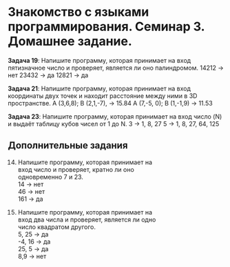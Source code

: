 # Знакомство с языками программирования. Семинар 3. Домашнее задание.

**Задача 19**: Напишите программу, которая принимает на вход пятизначное число и проверяет, является ли оно палиндромом.
14212 -> нет
23432 -> да
12821 -> да

**Задача 21**: Напишите программу, которая принимает на вход координаты двух точек и находит расстояние между ними в 3D пространстве.
A (3,6,8); B (2,1,-7), -> 15.84
A (7,-5, 0); B (1,-1,9) -> 11.53

**Задача 23**: Напишите программу, которая принимает на вход число (N) и выдаёт таблицу кубов чисел от 1 до N.
3 -> 1, 8, 27 
5 -> 1, 8, 27, 64, 125

## Дополнительные задания
14. Напишите программу, которая принимает на   
вход число и проверяет, кратно ли оно   
одновременно 7 и 23.  
14 -> нет   
46 -> нет   
161 -> да


16. Напишите программу, которая принимает на   
вход два числа и проверяет, является ли одно   
число квадратом другого.  
5, 25 -> да  
-4, 16 -> да  
25, 5 -> да  
8,9 -> нет



